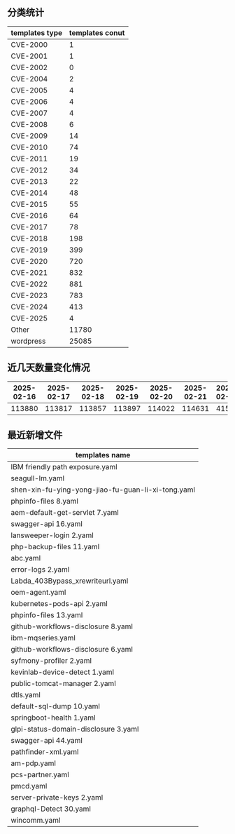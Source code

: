 ## 分类统计
| templates type | templates conut | 
| --- | --- |
| CVE-2000 | 1 |
| CVE-2001 | 1 |
| CVE-2002 | 0 |
| CVE-2004 | 2 |
| CVE-2005 | 4 |
| CVE-2006 | 4 |
| CVE-2007 | 4 |
| CVE-2008 | 6 |
| CVE-2009 | 14 |
| CVE-2010 | 74 |
| CVE-2011 | 19 |
| CVE-2012 | 34 |
| CVE-2013 | 22 |
| CVE-2014 | 48 |
| CVE-2015 | 55 |
| CVE-2016 | 64 |
| CVE-2017 | 78 |
| CVE-2018 | 198 |
| CVE-2019 | 399 |
| CVE-2020 | 720 |
| CVE-2021 | 832 |
| CVE-2022 | 881 |
| CVE-2023 | 783 |
| CVE-2024 | 413 |
| CVE-2025 | 4 |
| Other | 11780 |
| wordpress | 25085 |
## 近几天数量变化情况
|2025-02-16 | 2025-02-17 | 2025-02-18 | 2025-02-19 | 2025-02-20 | 2025-02-21 | 2025-02-22|
|--- | ------ | ------ | ------ | ------ | ------ | ---|
|113880 | 113817 | 113857 | 113897 | 114022 | 114631 | 41525|
## 最近新增文件
| templates name | 
| --- |
| IBM friendly path exposure.yaml |
| seagull-lm.yaml |
| shen-xin-fu-ying-yong-jiao-fu-guan-li-xi-tong.yaml |
| phpinfo-files 8.yaml |
| aem-default-get-servlet 7.yaml |
| swagger-api 16.yaml |
| lansweeper-login 2.yaml |
| php-backup-files 11.yaml |
| abc.yaml |
| error-logs 2.yaml |
| Labda_403Bypass_xrewriteurl.yaml |
| oem-agent.yaml |
| kubernetes-pods-api 2.yaml |
| phpinfo-files 13.yaml |
| github-workflows-disclosure 8.yaml |
| ibm-mqseries.yaml |
| github-workflows-disclosure 6.yaml |
| syfmony-profiler 2.yaml |
| kevinlab-device-detect 1.yaml |
| public-tomcat-manager 2.yaml |
| dtls.yaml |
| default-sql-dump 10.yaml |
| springboot-health 1.yaml |
| glpi-status-domain-disclosure 3.yaml |
| swagger-api 44.yaml |
| pathfinder-xml.yaml |
| am-pdp.yaml |
| pcs-partner.yaml |
| pmcd.yaml |
| server-private-keys 2.yaml |
| graphql-Detect 30.yaml |
| wincomm.yaml |
